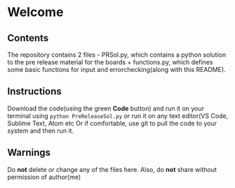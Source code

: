 # Welcome
## Contents
The repository contains 2 files - PRSol.py, which contains a python solution to the pre release material for the boards + functions.py, which defines some basic functions for input and errorchecking(along with this README).
## Instructions
Download the code(using the green **Code** button) and run it on your terminal using `python PreReleaseSol.py` or run it on any text editor(VS Code, Sublime Text, Atom etc
Or if comfortable, use git to pull the code to your system and then run it. 
## Warnings
Do **not** delete or change any of the files here.
Also, do **not** share without permission of author(me)
